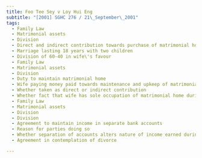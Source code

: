```yaml
---
title: Foo Tee Sey v Loy Hui Eng 
subtitle: "[2001] SGHC 276 / 21\_September\_2001"
tags:
  - Family Law
  - Matrimonial assets
  - Division
  - Direct and indirect contribution towards purchase of matrimonial home
  - Marriage lasting 18 years with two children
  - Division of 60-40 in wife\'s favour
  - Family Law
  - Matrimonial assets
  - Division
  - Duty to maintain matrimonial home
  - Wife paying money paid towards maintenance and upkeep of matrimonial home
  - Whether taken as direct or indirect contribution
  - Whether fact that wife has sole occupation of matrimonial home during period separation affects duty to maintain
  - Family Law
  - Matrimonial assets
  - Division
  - Division
  - Agreement to maintain income in separate bank accounts
  - Reason for parties doing so
  - Whether separation of accounts alters nature of income earned during marriage as matrimonial asset
  - Agreement in contemplation of divorce

---
```


